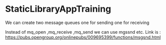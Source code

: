 # StaticLibraryAppTraining


We can create two message queues one for sending one for receiving 

Instead of mq_open ,mq_receive ,mq_send we can use mgssnd etc.
Link is : https://pubs.opengroup.org/onlinepubs/009695399/functions/msgsnd.html
